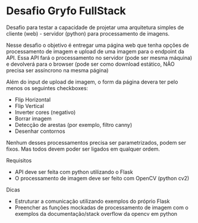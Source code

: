 # Desafio Gryfo FullStack

Desafio para testar a capacidade de projetar uma arquitetura simples de cliente (web) - servidor (python) para processamento de imagens.

Nesse desafio o objetivo é entregar uma página web que tenha opções de processamento de imagem e upload de uma imagem para o endpoint da API.
Essa API fará o processamento no servidor (pode ser mesma máquina) e devolverá para o browser (pode ser como download estático, NÃO precisa ser assíncrono na mesma página)

Além do input de upload de imagem, o form da página devera ter pelo menos os seguintes checkboxes:
- Flip Horizontal
- Flip Vertical
- Inverter cores (negativo)
- Borrar imagem
- Detecção de arestas (por exemplo, filtro canny)
- Desenhar contornos

Nenhum desses processamentos precisa ser parametrizados, podem ser fixos.
Mas todos devem poder ser ligados em qualquer ordem.

Requisitos
- API deve ser feita com python utilizando o Flask
- O processamento de imagem deve ser feito com OpenCV (python cv2)

Dicas
- Estruturar a comunicação utilizando exemplos do próprio Flask
- Preencher as funções mockadas de processamento de imagem com o exemplos da documentação/stack overflow da opencv em python
